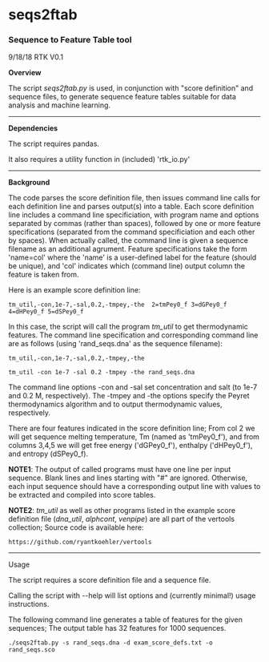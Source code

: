 seqs2ftab
========

### Sequence to Feature Table tool

9/18/18 RTK V0.1

**Overview**

The script *seqs2ftab.py* is used, in conjunction with "score definition" 
and sequence files, to generate sequence feature tables suitable for data
analysis and machine learning.


----------------------------------------------------------------------------
**Dependencies**

The script requires pandas.

It also requires a utility function in (included) 'rtk_io.py'


----------------------------------------------------------------------------
**Background**

The code parses the score definition file, then issues command line calls
for each definition line and parses output(s) into a table. Each score 
definition line includes a command line specificiation, with program name
and options separated by commas (rather than spaces), followed by one or 
more feature specifications (separated from the command specificiation and
each other by spaces). When actually called, the command line is given a
sequence filename as an additional agrument. Feature specifications take 
the form 'name=col' where the 'name' is a user-defined label for the 
feature (should be unique), and 'col' indicates which (command line) output 
column the feature is taken from.

Here is an example score definition line:

    tm_util,-con,1e-7,-sal,0.2,-tmpey,-the  2=tmPey0_f 3=dGPey0_f 4=dHPey0_f 5=dSPey0_f

In this case, the script will call the program *tm_util* to get thermodynamic
features. The command line specification and corresponding command line are
as follows (using 'rand_seqs.dna' as the sequence filename):

    tm_util,-con,1e-7,-sal,0.2,-tmpey,-the

    tm_util -con 1e-7 -sal 0.2 -tmpey -the rand_seqs.dna

The command line options -con and -sal set concentration and salt (to 1e-7 
and 0.2 M, respectively). The -tmpey and -the options specify the Peyret 
thermodynamics algorithm and to output thermodynamic values, respectively.

There are four features indicated in the score definition line; From col 2
we will get sequence melting temperature, Tm (named as 'tmPey0_f'), and from
columns 3,4,5 we will get free energy ('dGPey0_f'), enthalpy ('dHPey0_f'), 
and entropy (dSPey0_f).

**NOTE1**: The output of called programs must have one line per input 
sequence. Blank lines and lines starting with "#" are ignored. Otherwise,
each input sequence should have a corresponding output line with values to
be extracted and compiled into score tables. 

**NOTE2**: *tm_util* as well as other programs listed in the example score 
definition file (*dna_util*, *alphcont*, *venpipe*) are all part of the 
vertools collection; Source code is available here:

    https://github.com/ryantkoehler/vertools


----------------------------------------------------------------------------
Usage

The script requires a score definition file and a sequence file.

Calling the script with --help will list options and (currently minimal!)
usage instructions.

The following command line generates a table of features for the given 
sequences; The output table has 32 features for 1000 sequences.

    ./seqs2ftab.py -s rand_seqs.dna -d exam_score_defs.txt -o rand_seqs.sco

